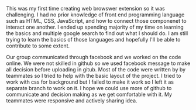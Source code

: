 This was my first time creating web browswer extension so it was challenging. I had no prior knowledge of front end programming language 
such as HTML, CSS, JavaScript, and how to connect those componenet to interact one another. I ended up spending majority of my time 
on learning the basics and multiple google search to find out what I should do. I am still trying to learn the basics of those languages
and hopefully I'll be able to contribute to some extent.

Our group communicated through facebook and we worked on the code online. We were not skilled in github so we used facebook message 
to make all decision before uploading in gitub. Most of the code were written by by teammates so I tried to help with the basic layout
of the project. I tried to work with css for background but I failed to make it work so I left it as separate branch to work on it. 
I hope we could use more of github to communicate and decision making as we get comfortable with it. My teammates were responsive and 
actively sharing idea.  
